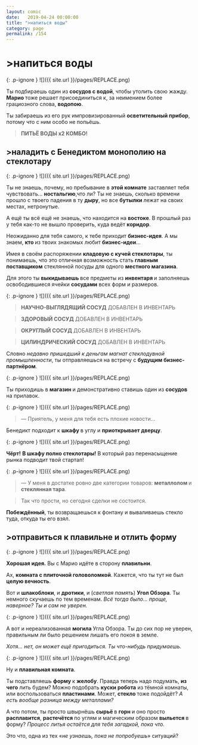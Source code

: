 ```yaml
---
layout: comic
date:   2019-04-24 00:00:00 
title: ">напиться воды"
category: page
permalink: /154
---
```

# >напиться воды

{: .p-ignore }
![]({{ site.url }}/pages/REPLACE.png)

Ты подбираешь один из <strong>сосудов с водой</strong>, чтобы утолить свою жажду. <strong>Марио </strong>тоже решает присоединиться к, за неимением более грациозного слова, <strong>водопою</strong>.

Ты забираешь из его рук импровизированный <strong>осветительный прибор</strong>, потому что с ним особо не попьёшь.

<blockquote><strong>ПИТЬЁ ВОДЫ х2 КОМБО!</strong></blockquote>

## >наладить с Бенедиктом монополию на стеклотару

{: .p-ignore }
![]({{ site.url }}/pages/REPLACE.png)

Ты не знаешь, почему, но пребывание в <strong>этой комнате</strong> заставляет тебя чувствовать… <strong>ностальгию</strong>,что ли? Ты не знаешь, сколько времени прошло с твоего падения в ту <strong>дыру</strong>, но все <strong>бутылки </strong>лежат на своих местах, нетронутые.

А ещё ты всё ещё не знаешь, что находится на <strong>востоке</strong>. В прошлый раз у тебя как-то не вышло проверить, куда ведёт <strong>коридор</strong>.

Неожиданно для тебя самого, к тебе приходит <strong>бизнес-идея</strong>. А мы знаем, <strong>кто </strong>из твоих знакомых любит <strong>бизнес-идеи</strong>…

Имея в своём распоряжении <strong>кладовую с кучей стеклотары</strong>, ты понимаешь, что это отличная возможность стать <strong>главным поставщиком</strong> стеклянной посуды для одного <strong>местного магазина</strong>.

Для этого ты <strong>выкидываешь </strong>все предметы из <strong>инвентаря </strong>и заполняешь освободившиеся ячейки <strong>сосудами</strong> всех форм и размеров.

{: .p-ignore }
![]({{ site.url }}/pages/REPLACE.png)

<blockquote><strong>НАУЧНО-ВЫГЛЯДЯЩИЙ СОСУД</strong> ДОБАВЛЕН В ИНВЕНТАРЬ</blockquote>

<blockquote><strong>ЗДОРОВЫЙ СОСУД</strong> ДОБАВЛЕН В ИНВЕНТАРЬ</blockquote>

<blockquote><strong>ОКРУГЛЫЙ СОСУД</strong> ДОБАВЛЕН В ИНВЕНТАРЬ</blockquote>

<blockquote><strong>ЦИЛИНДРИЧЕСКИЙ СОСУД</strong> ДОБАВЛЕН В ИНВЕНТАРЬ</blockquote>

Словно <em>недавно пришедший к деньгам магнат стеклодувной промышленности</em>, ты отправляешься на встречу с <strong>будущим бизнес-партнёром</strong>.

{: .p-ignore }
![]({{ site.url }}/pages/REPLACE.png)

Ты приходишь в <strong>магазин </strong>и демонстративно ставишь один из <strong>сосудов </strong>на прилавок.

{: .p-ignore }
![]({{ site.url }}/pages/REPLACE.png)

<blockquote>— Приятель, у меня для тебя есть плохие новости…</blockquote>

Бенедикт подходит к <strong>шкафу </strong>в углу и <strong>приоткрывает дверцу</strong>.

{: .p-ignore }
![]({{ site.url }}/pages/REPLACE.png)

<strong>Чёрт!</strong> <strong>В шкафу полно стеклотары!</strong> В который раз перенасыщение рынка подводит твой стартап!

{: .p-ignore }
![]({{ site.url }}/pages/REPLACE.png)

<blockquote>— У меня в достатке ровно две категории товаров: <strong>металлолом </strong>и <strong>стеклянная тара</strong>. </blockquote>

<blockquote>Так что прости, но сегодня сделки не состоится.</blockquote>

<strong>Побеждённый</strong>, ты возвращаешься к фонтану и вываливаешь стекло туда, откуда ты его взял.

## >отправиться к плавильне и отлить форму

{: .p-ignore }
![]({{ site.url }}/pages/REPLACE.png)

<strong>Хорошая идея.</strong> Вы с Марио идёте в сторону <strong>плавильни</strong>.

Ах, <strong>комната с плиточной головоломкой</strong>. Кажется, что ты тут не был <strong>целую вечность</strong>.

Вот и <strong>шлакоблоки</strong>, и <strong>дротики</strong>, и (<em>светлая память</em>) <strong>Угол Обзора</strong>. Ты немного скучаешь по тем временам. <em>Всё тогда было… проще, наверное? Ты и сам не уверен.</em>

{: .p-ignore }
![]({{ site.url }}/pages/REPLACE.png)

А вот и нереализованная <strong>могила </strong>Угла Обзора. Ты до сих пор не уверен, правильным ли было решением лишать его покоя в земле.

<em>Хотя… нет, он может ещё пригодиться. Ты что-нибудь придумаешь.</em>

{: .p-ignore }
![]({{ site.url }}/pages/REPLACE.png)

Ну и <strong>плавильная комната</strong>.

Ты подставляешь <strong>форму </strong>к <strong>желобу</strong>. Правда теперь надо подумать, <strong>из чего</strong> лить будем? Можно подобрать <strong>куски робота</strong> из тёмной комнаты, или воспользоваться <strong>пластинами</strong>. Может, <strong>стекло </strong>тоже подойдёт? <em>А есть вообще разница между металлами?</em>

А что потом, ты просто швырнёшь <strong>сырьё </strong>в <strong>горн </strong>и оно просто <strong>расплавится</strong>, <strong>растечётся </strong>по углям и магическим образом <strong>выльется </strong>в форму? <em>Процесс литья остаётся для тебя загадкой, пока что.</em>

Это что, одна из тех «<em>не узнаешь, пока не попробуешь</em>» ситуаций?
